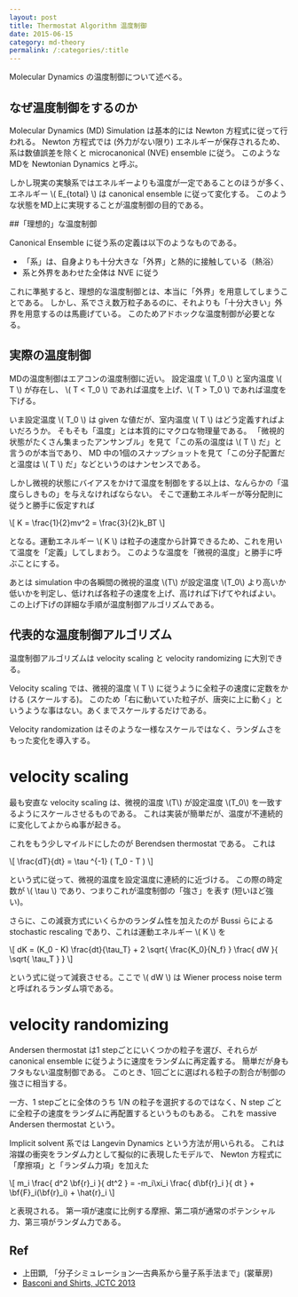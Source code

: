 ```yaml
---
layout: post
title: Thermostat Algorithm 温度制御
date: 2015-06-15
category: md-theory
permalink: /:categories/:title
---
```


Molecular Dynamics の温度制御について述べる。

## なぜ温度制御をするのか

Molecular Dynamics (MD) Simulation は基本的には Newton 方程式に従って行われる。 Newton 方程式では (外力がない限り) エネルギーが保存されるため、系は数値誤差を除くと microcanonical (NVE) ensemble に従う。 このようなMDを Newtonian Dynamics と呼ぶ。

しかし現実の実験系ではエネルギーよりも温度が一定であることのほうが多く、エネルギー \\( E_{total} \\) は canonical ensemble に従って変化する。 このような状態をMD上に実現することが温度制御の目的である。

##「理想的」な温度制御

Canonical Ensemble に従う系の定義は以下のようなものである。

- 「系」は、自身よりも十分大きな「外界」と熱的に接触している（熱浴）
- 系と外界をあわせた全体は NVE に従う

これに準拠すると、理想的な温度制御とは、本当に「外界」を用意してしまうことである。 しかし、系でさえ数万粒子あるのに、それよりも「十分大きい」外界を用意するのは馬鹿げている。 このためアドホックな温度制御が必要となる。

## 実際の温度制御

MDの温度制御はエアコンの温度制御に近い。
設定温度 \\( T\_0 \\) と室内温度 \\( T \\) が存在し、
\\( T < T\_0 \\) であれば温度を上げ、\\( T > T\_0 \\) であれば温度を下げる。

いま設定温度 \\( T\_0 \\) は given な値だが、室内温度 \\( T \\) はどう定義すればよいだろうか。
そもそも「温度」とは本質的にマクロな物理量である。
「微視的状態がたくさん集まったアンサンブル」を見て「この系の温度は \\( T \\) だ」と言うのが本当であり、
MD 中の1個のスナップショットを見て「この分子配置だと温度は \\( T \\) だ」などというのはナンセンスである。

しかし微視的状態にバイアスをかけて温度を制御をする以上は、なんらかの「温度らしきもの」を与えなければならない。
そこで運動エネルギーが等分配則に従うと勝手に仮定すれば

\\[ K = \frac{1}{2}mv^2 = \frac{3}{2}k\_BT \\]

となる。運動エネルギー \\( K \\) は粒子の速度から計算できるため、これを用いて温度を「定義」してしまおう。
このような温度を「微視的温度」と勝手に呼ぶことにする。

あとは simulation 中の各瞬間の微視的温度 \\(T\\) が設定温度 \\(T\_0\\) より高いか低いかを判定し、低ければ各粒子の速度を上げ、高ければ下げてやればよい。
この上げ下げの詳細な手順が温度制御アルゴリズムである。

## 代表的な温度制御アルゴリズム

温度制御アルゴリズムは velocity scaling と velocity randomizing に大別できる。

Velocity scaling では、微視的温度 \\( T \\) に従うように全粒子の速度に定数をかける (スケールする)。 
このため「右に動いていた粒子が、唐突に上に動く」というような事はない。あくまでスケールするだけである。

Velocity randomization はそのような一様なスケールではなく、ランダムさをもった変化を導入する。

# velocity scaling

最も安直な velocity scaling は、微視的温度 \\(T\\) が設定温度 \\(T\_0\\) を一致するようにスケールさせるものである。 
これは実装が簡単だが、温度が不連続的に変化してよからぬ事が起きる。

これをもう少しマイルドにしたのが Berendsen thermostat である。
これは

\\[	\frac{dT}{dt} = \tau ^{-1} ( T\_0 - T ) \\]

という式に従って、微視的温度を設定温度に連続的に近づける。
この際の時定数が \\( \tau \\) であり、つまりこれが温度制御の「強さ」を表す (短いほど強い)。

さらに、この減衰方式にいくらかのランダム性を加えたのが Bussi らによる stochastic rescaling であり、これは運動エネルギー \\( K \\) を

\\[ dK = (K\_0 - K) \frac{dt}{\tau_T} + 2 \sqrt{ \frac{K\_0}{N\_f} } \frac{ dW }{ \sqrt{ \tau\_T } } \\]

という式に従って減衰させる。ここで \\( dW \\) は Wiener process noise term と呼ばれるランダム項である。

# velocity randomizing 

Andersen thermostat は1 stepごとにいくつかの粒子を選び、それらが canonical ensemble に従うように速度をランダムに再定義する。
簡単だが身もフタもない温度制御である。 
このとき、1回ごとに選ばれる粒子の割合が制御の強さに相当する。

一方、1 stepごとに全体のうち 1/N の粒子を選択するのではなく、N step ごとに全粒子の速度をランダムに再配置するというものもある。
これを massive Andersen thermostat という。

Implicit solvent 系では Langevin Dynamics という方法が用いられる。
これは溶媒の衝突をランダム力として擬似的に表現したモデルで、 Newton 方程式に「摩擦項」と「ランダム力項」を加えた

\\[ m\_i \frac{ d^2 \bf{r}\_i }{ dt^2 } = -m\_i\xi\_i \frac{ d\bf{r}\_i }{ dt } + \bf{F}\_i(\bf{r}\_i) + \hat{r}\_i \\]

と表現される。
第一項が速度に比例する摩擦、第二項が通常のポテンシャル力、第三項がランダム力である。

## Ref

- 上田顕, 「分子シミュレーション―古典系から量子系手法まで」(裳華房)
- [Basconi and Shirts, JCTC 2013](http://pubs.acs.org/doi/abs/10.1021/ct400109a)



